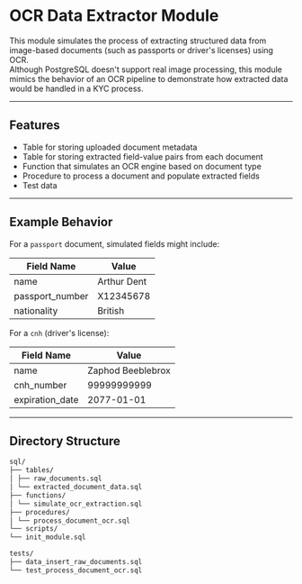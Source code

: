 # OCR Data Extractor Module

This module simulates the process of extracting structured data from image-based documents (such as passports or driver's licenses) using OCR.  
Although PostgreSQL doesn't support real image processing, this module mimics the behavior of an OCR pipeline to demonstrate how extracted data would be handled in a KYC process.

---

## Features

- Table for storing uploaded document metadata
- Table for storing extracted field-value pairs from each document
- Function that simulates an OCR engine based on document type
- Procedure to process a document and populate extracted fields
- Test data

---

## Example Behavior

For a `passport` document, simulated fields might include:

| Field Name       | Value         |
|------------------|---------------|
| name             | Arthur Dent   |
| passport_number  | X12345678     |
| nationality      | British       |

For a `cnh` (driver's license):

| Field Name       | Value               |
|------------------|---------------------|
| name             | Zaphod Beeblebrox   |
| cnh_number       | 99999999999         |
| expiration_date  | 2077-01-01          |

---

## Directory Structure

```sh
sql/
├── tables/
│ ├── raw_documents.sql
│ └── extracted_document_data.sql
├── functions/
│ └── simulate_ocr_extraction.sql
├── procedures/
│ └── process_document_ocr.sql
└── scripts/
└── init_module.sql

tests/
├── data_insert_raw_documents.sql
└── test_process_document_ocr.sql
```
